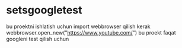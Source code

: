 # setsgoogletest
bu proektni ishlatish uchun
import webbrowser qilish kerak
webbrowser.open_new("https://www.youtube.com/")
bu proekt faqat googleni test qilish uchun
